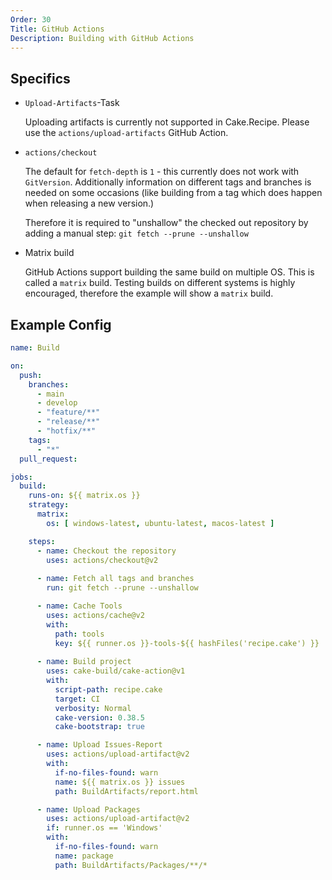 ```yaml
---
Order: 30
Title: GitHub Actions
Description: Building with GitHub Actions
---
```


## Specifics

* `Upload-Artifacts`-Task

  Uploading artifacts is currently not supported in Cake.Recipe. Please use the `actions/upload-artifacts` GitHub Action.

* `actions/checkout`

  The default for `fetch-depth` is `1` - this currently does not work with `GitVersion`. 
  Additionally information on different tags and branches is needed on some occasions 
  (like building from a tag which does happen when releasing a new version.)

  Therefore it is required to "unshallow" the checked out repository by adding a manual 
  step: `git fetch --prune --unshallow`

* Matrix build

  GitHub Actions support building the same build on multiple OS. This is called a `matrix` build.
  Testing builds on different systems is highly encouraged, therefore the example will
  show a `matrix` build.


## Example Config

```yaml
name: Build

on:
  push:
    branches:
      - main
      - develop
      - "feature/**"
      - "release/**"
      - "hotfix/**"
    tags:
      - "*"
  pull_request:

jobs:
  build:
    runs-on: ${{ matrix.os }}
    strategy:
      matrix:
        os: [ windows-latest, ubuntu-latest, macos-latest ]

    steps:
      - name: Checkout the repository 
        uses: actions/checkout@v2
      
      - name: Fetch all tags and branches
        run: git fetch --prune --unshallow

      - name: Cache Tools
        uses: actions/cache@v2
        with:
          path: tools
          key: ${{ runner.os }}-tools-${{ hashFiles('recipe.cake') }}
      
      - name: Build project
        uses: cake-build/cake-action@v1
        with:
          script-path: recipe.cake
          target: CI
          verbosity: Normal
          cake-version: 0.38.5
          cake-bootstrap: true

      - name: Upload Issues-Report
        uses: actions/upload-artifact@v2
        with:
          if-no-files-found: warn
          name: ${{ matrix.os }} issues
          path: BuildArtifacts/report.html

      - name: Upload Packages
        uses: actions/upload-artifact@v2
        if: runner.os == 'Windows'
        with:
          if-no-files-found: warn
          name: package
          path: BuildArtifacts/Packages/**/*
```
